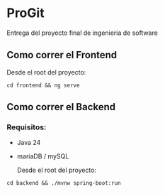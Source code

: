 # ProGit

Entrega del proyecto final de ingenieria de software

## Como correr el Frontend

Desde el root del proyecto:

`cd frontend && ng serve`

## Como correr el Backend

### Requisitos:

- Java 24
- mariaDB / mySQL

  Desde el root del proyecto:

`cd backend && ./mvnw spring-boot:run`
